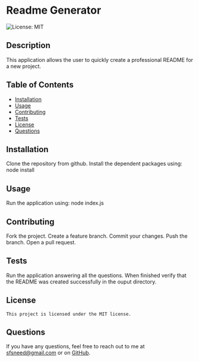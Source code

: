 # Readme Generator
  ![License: MIT](https://img.shields.io/badge/License-MIT-yellow.svg)
  ## Description
  This application allows the user to quickly create a professional README for a new project.
  ## Table of Contents
  - [Installation](#installation)
  - [Usage](#usage)
  - [Contributing](#contributing)
  - [Tests](#tests)
  - [License](#license)
  - [Questions](#questions)
  ## Installation
  Clone the repository from github.  Install the dependent packages using:  node install
  ## Usage
  Run the application using:  node index.js
  ## Contributing
  Fork the project.  Create a feature branch.  Commit your changes.  Push the branch.  Open a pull request.
  ## Tests
  Run the application answering all the questions.  When finished verify that the README was created successfully in the ouput directory.
  ## License
    This project is licensed under the MIT license.
  ## Questions
  If you have any questions, feel free to reach out to me at [sfsneed@gmail.com](mailto:sfsneed@gmail.com) or on [GitHub](https://github.com/sfsneed70).

